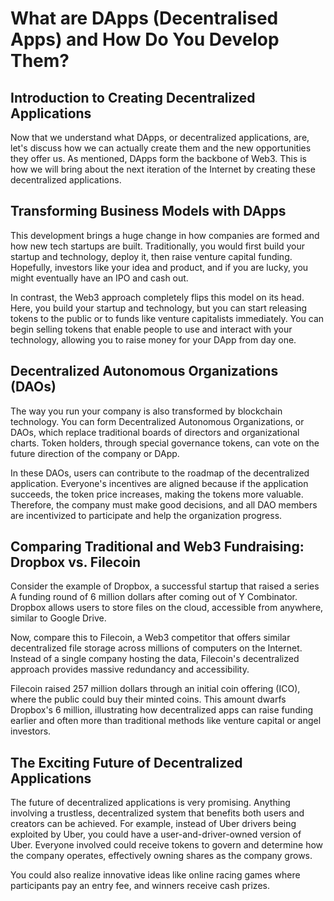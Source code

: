 # What are DApps (Decentralised Apps) and How Do You Develop Them?

## Introduction to Creating Decentralized Applications

Now that we understand what DApps, or decentralized applications, are, let's discuss how we can actually create them and the new opportunities they offer us. As mentioned, DApps form the backbone of Web3. This is how we will bring about the next iteration of the Internet by creating these decentralized applications.

## Transforming Business Models with DApps

This development brings a huge change in how companies are formed and how new tech startups are built. Traditionally, you would first build your startup and technology, deploy it, then raise venture capital funding. Hopefully, investors like your idea and product, and if you are lucky, you might eventually have an IPO and cash out.

In contrast, the Web3 approach completely flips this model on its head. Here, you build your startup and technology, but you can start releasing tokens to the public or to funds like venture capitalists immediately. You can begin selling tokens that enable people to use and interact with your technology, allowing you to raise money for your DApp from day one.

## Decentralized Autonomous Organizations (DAOs)

The way you run your company is also transformed by blockchain technology. You can form Decentralized Autonomous Organizations, or DAOs, which replace traditional boards of directors and organizational charts. Token holders, through special governance tokens, can vote on the future direction of the company or DApp.

In these DAOs, users can contribute to the roadmap of the decentralized application. Everyone's incentives are aligned because if the application succeeds, the token price increases, making the tokens more valuable. Therefore, the company must make good decisions, and all DAO members are incentivized to participate and help the organization progress.

## Comparing Traditional and Web3 Fundraising: Dropbox vs. Filecoin

Consider the example of Dropbox, a successful startup that raised a series A funding round of 6 million dollars after coming out of Y Combinator. Dropbox allows users to store files on the cloud, accessible from anywhere, similar to Google Drive.

Now, compare this to Filecoin, a Web3 competitor that offers similar decentralized file storage across millions of computers on the Internet. Instead of a single company hosting the data, Filecoin's decentralized approach provides massive redundancy and accessibility.

Filecoin raised 257 million dollars through an initial coin offering (ICO), where the public could buy their minted coins. This amount dwarfs Dropbox's 6 million, illustrating how decentralized apps can raise funding earlier and often more than traditional methods like venture capital or angel investors.

## The Exciting Future of Decentralized Applications

The future of decentralized applications is very promising. Anything involving a trustless, decentralized system that benefits both users and creators can be achieved. For example, instead of Uber drivers being exploited by Uber, you could have a user-and-driver-owned version of Uber. Everyone involved could receive tokens to govern and determine how the company operates, effectively owning shares as the company grows.

You could also realize innovative ideas like online racing games where participants pay an entry fee, and winners receive cash prizes.
